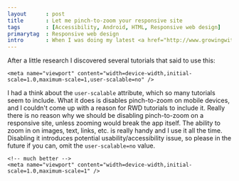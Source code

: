 ```yaml
---
layout      : post
title       : Let me pinch-to-zoom your responsive site
tags        : [Accessibility, Android, HTML, Responsive web design]
primarytag  : Responsive web design
intro       : When I was doing my latest <a href="http://www.growingwiththeweb.com/2013/01/blog-redesign-2.html">redesign of the blog</a>, I came to the point where I needed to implement the viewport meta tag so the design would scale correctly on different devices.
---
```


After a little research I discovered several tutorials that said to use this:

<!--prettify lang=html-->
    <meta name="viewport" content="width=device-width,initial-scale=1.0,maximum-scale=1,user-scalable=no" />

I had a think about the `user-scalable` attribute, which so many tutorials seem to include. What it does is disables pinch-to-zoom on mobile devices, and I couldn't come up with a reason for RWD tutorials to include it. Really there is no reason why we should be disabling pinch-to-zoom on a responsive site, unless zooming would break the app itself. The ability to zoom in on images, text, links, etc. is really handy and I use it all the time. Disabling it introduces potential usability/accessibility issue, so please in the future if you can, omit the `user-scalable=no` value.

<!--prettify lang=html-->
    <!-- much better -->
    <meta name="viewport" content="width=device-width,initial-scale=1.0,maximum-scale=1" />
    
